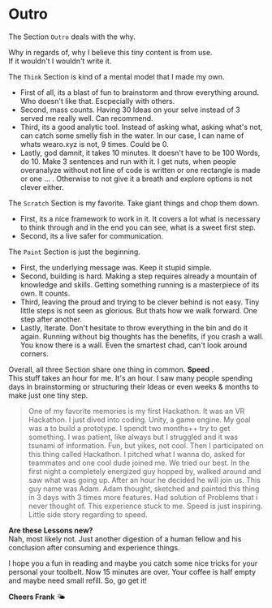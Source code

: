 # Outro

The Section `Outro` deals with the why.

Why in regards of, why I believe this tiny content is from use.\
If it wouldn't I wouldn't write it.

The `Think` Section is kind of a mental model that I made my own.

- First of all, its a blast of fun to brainstorm and throw everything around.
  Who doesn't like that. Escpecially with others.
- Second, mass counts. Having 30 Ideas on your selve instead of 3 served me
  really well. Can recommend.
- Third, its a good analytic tool. Instead of asking what, asking what's not,
  can catch some smelly fish in the water. In our case, I can name of whats
  wearo.xyz is not, 9 times. Could be 0.
- Lastly, god damnit, it takes 10 minutes. It doesn't have to be 100 Words,
  do 10. Make 3 sentences and run with it. I get nuts, when people overanalyze
  without not line of code is written or one rectangle is made or one ... .
  Otherwise to not give it a breath and explore options is not clever either.

The `Scratch` Section is my favorite. Take giant things and chop them down.

- First, its a nice framework to work in it. It covers a lot what is necessary
  to think through and in the end you can see, what is a sweet first step.
- Second, its a live safer for communication.

The `Paint` Section is just the beginning.

- First, the underlying message was. Keep it stupid simple.
- Second, building is hard. Making a step requires already a mountain of
  knowledge and skills. Getting something running is a masterpiece of its own.
  It counts.
- Third, leaving the proud and trying to be clever behind is not easy. Tiny
  little steps is not seen as glorious. But thats how we walk forward. One step
  after another.
- Lastly, Iterate. Don't hesitate to throw everything in the bin and do it
  again. Running without big thoughts has the benefits, if you crash a wall. You
  know there is a wall. Even the smartest chad, can't look around corners.

Overall, all three Section share one thing in common. **Speed** .\
This stuff takes an hour for me. It's an hour. I saw many people spending days in
brainstorming or structuring their Ideas or even weeks & months to make just one
tiny step.

> One of my favorite memories is my first Hackathon. It was an VR Hackathon. I
> just dived into coding. Unity, a game engine. My goal was a to build a
> prototype. I spendt two months++ try to get something. I was patient, like
> always but I struggled and it was tsunami of information. Fun, but yikes, not
> cool. Then I participated on this thing called Hackathon. I pitched what I
> wanna do, asked for teammates and one cool dude joined me. We tried our best.
> In the first night a completely energized guy hopped by, walked around and saw
> what was going up. After an hour he decided he will join us. This guy name was
> Adam. Adam thought, sketched and painted this thing in 3 days with 3 times
> more features. Had solution of Problems that i never thought of. This experience
> stuck to me. Speed is just inspiring. Little side story regarding to speed.

**Are these Lessons new?**\
Nah, most likely not. Just another digestion of a human fellow and his
conclusion after consuming and experience things.

I hope you a fun in reading and maybe you catch some nice tricks for your
personal your toolbelt. Now 15 minutes are over. Your coffee is half empty and
maybe need small refill. So, go get it!

**Cheers Frank** 🌤️
